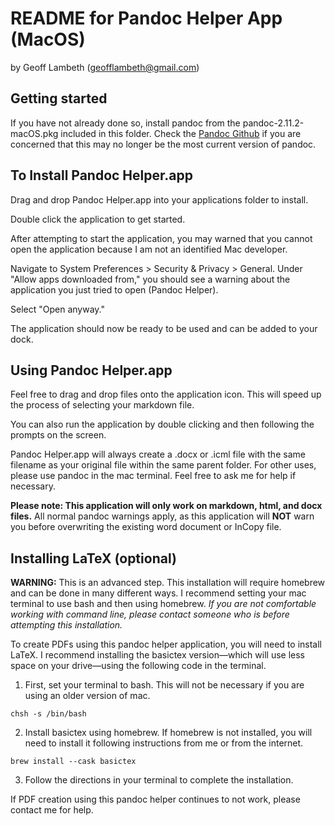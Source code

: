 # README for Pandoc Helper App (MacOS)

by Geoff Lambeth (geofflambeth@gmail.com)

## Getting started

If you have not already done so, install pandoc from the pandoc-2.11.2-macOS.pkg included in this folder. Check the [Pandoc Github](https://github.com/jgm/pandoc/releases/) if you are concerned that this may no longer be the most current version of pandoc.

## To Install Pandoc Helper.app

Drag and drop Pandoc Helper.app into your applications folder to install.

Double click the application to get started.

After attempting to start the application, you may warned that you cannot open the application because I am not an identified Mac developer.

Navigate to System Preferences > Security & Privacy > General. Under "Allow apps downloaded from," you should see a warning about the application you just tried to open (Pandoc Helper).

Select "Open anyway."

The application should now be ready to be used and can be added to your dock.

## Using Pandoc Helper.app

Feel free to drag and drop files onto the application icon. This will speed up the process of selecting your markdown file.

You can also run the application by double clicking and then following the prompts on the screen.

Pandoc Helper.app will always create a .docx or .icml file with the same filename as your original file within the same parent folder. For other uses, please use pandoc in the mac terminal. Feel free to ask me for help if necessary.

**Please note: This application will only work on markdown, html, and docx files.** All normal pandoc warnings apply, as this application will **NOT** warn you before overwriting the existing word document or InCopy file.

## Installing LaTeX (optional)

**WARNING:** This is an advanced step. This installation will require homebrew and can be done in many different ways. I recommend setting your mac terminal to use bash and then using homebrew. *If you are not comfortable working with command line, please contact someone who is before attempting this installation.*

To create PDFs using this pandoc helper application, you will need to install LaTeX. I recommend installing the basictex version—which will use less space on your drive—using the following code in the terminal.

1. First, set your terminal to bash. This will not be necessary if you are using an older version of mac.

```
chsh -s /bin/bash
```

2. Install basictex using homebrew. If homebrew is not installed, you will need to install it following instructions from me or from the internet.

```
brew install --cask basictex
```

3. Follow the directions in your terminal to complete the installation.

If PDF creation using this pandoc helper continues to not work, please contact me for help.